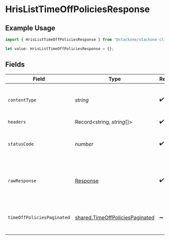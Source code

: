 # HrisListTimeOffPoliciesResponse

## Example Usage

```typescript
import { HrisListTimeOffPoliciesResponse } from "@stackone/stackone-client-ts/sdk/models/operations";

let value: HrisListTimeOffPoliciesResponse = {};
```

## Fields

| Field                                                                                     | Type                                                                                      | Required                                                                                  | Description                                                                               |
| ----------------------------------------------------------------------------------------- | ----------------------------------------------------------------------------------------- | ----------------------------------------------------------------------------------------- | ----------------------------------------------------------------------------------------- |
| `contentType`                                                                             | *string*                                                                                  | :heavy_check_mark:                                                                        | HTTP response content type for this operation                                             |
| `headers`                                                                                 | Record<string, *string*[]>                                                                | :heavy_check_mark:                                                                        | N/A                                                                                       |
| `statusCode`                                                                              | *number*                                                                                  | :heavy_check_mark:                                                                        | HTTP response status code for this operation                                              |
| `rawResponse`                                                                             | [Response](https://developer.mozilla.org/en-US/docs/Web/API/Response)                     | :heavy_check_mark:                                                                        | Raw HTTP response; suitable for custom response parsing                                   |
| `timeOffPoliciesPaginated`                                                                | [shared.TimeOffPoliciesPaginated](../../../sdk/models/shared/timeoffpoliciespaginated.md) | :heavy_minus_sign:                                                                        | The list of time off policies was retrieved.                                              |